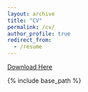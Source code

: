 ```yaml
---
layout: archive
title: "CV"
permalink: /cv/
author_profile: true
redirect_from:
  - /resume
---
```


[Download Here](/files/Alberto_CV.pdf)

{% include base_path %}

